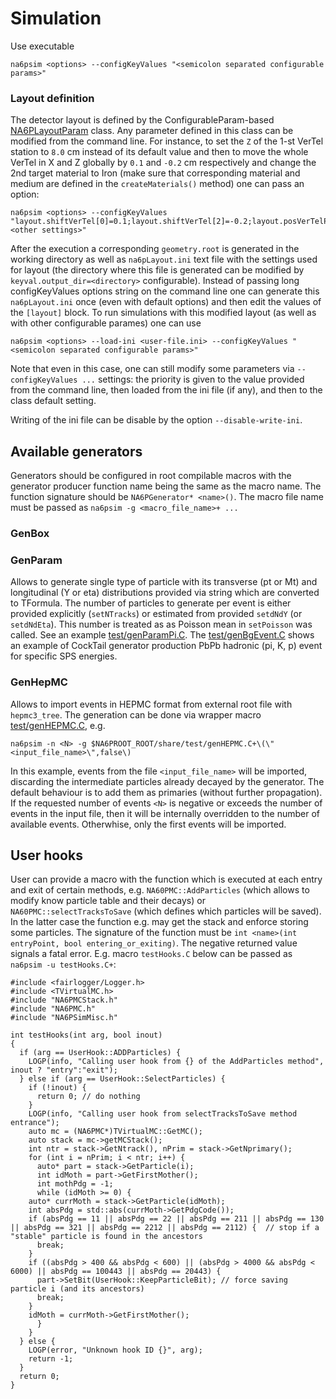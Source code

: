 <!-- doxy
\page refSIM sim
/doxy -->

# Simulation

Use executable
```
na6psim <options> --configKeyValues "<semicolon separated configurable params>"
```

### Layout definition
The detector layout is defined by the ConfigurableParam-based [NA6PLayoutParam](../base/include/NA6PLayoutParam.h) class. Any parameter defined in this class can be modified from the command line. For instance,
to set the `Z` of the 1-st VerTel station to `8.0` cm instead of its default value and then to move the whole VerTel in X and Z globally by `0.1` and `-0.2` cm respectively and change the 2nd target material to Iron (make sure that
corresponding material and medium are defined in the `createMaterials()` method) one can pass an option:
```
na6psim <options> --configKeyValues "layout.shiftVerTel[0]=0.1;layout.shiftVerTel[2]=-0.2;layout.posVerTelPlaneZ[0]=8.0;layout.medTarget[1]=Iron;<other settings>"
```
After the execution a corresponding `geometry.root` is generated in the working directory as well as `na6pLayout.ini` text file with the settings used for layout (the directory where this file is generated can be modified by `keyval.output_dir=<directory>` configurable).
Instead of passing long configKeyValues options string on the command line one can generate this `na6pLayout.ini` once (even with default options) and then edit the values of the `[layout]` block.
To run simulations with this modified layout (as well as with other configurable parames) one can use
```
na6psim <options> --load-ini <user-file.ini> --configKeyValues "<semicolon separated configurable params>"
```
Note that even in this case, one can still modify some parameters via `--configKeyValues ...` settings: the priority is given to the value provided from the command line, then loaded from the ini file (if any), and then to the class default setting.

Writing of the ini file can be disable by the option `--disable-write-ini`.

## Available generators

Generators should be configured in root compilable macros with the generator producer function name being the same as the macro name.
The function signature should be `NA6PGenerator* <name>()`. The macro file name must be passed as `na6psim -g <macro_file_name>+ ...`

### GenBox

### GenParam

Allows to generate single type of particle with its transverse (pt or Mt) and longitudinal (Y or eta) distributions provided via string which are converted to TFormula.
The number of particles to generate per event is either provided explicitly (`setNTracks`) or estimated from provided `setdNdY` (or `setdNdEta`). This number is treated as
as Poisson mean in `setPoisson` was called.
See an example [test/genParamPi.C](../test/genParamPi.C).
The [test/genBgEvent.C](../test/genBgEvent.C) shows an example of CockTail generator production PbPb hadronic (pi, K, p) event for specific SPS energies.

### GenHepMC

Allows to import events in HEPMC format from external root file with `hepmc3_tree`. The generation can be done via wrapper macro [test/genHEPMC.C](../test/genHEPMC.C), e.g.
```
na6psim -n <N> -g $NA6PROOT_ROOT/share/test/genHEPMC.C+\(\"<input_file_name>\",false\)
```
In this example, events from the file `<input_file_name>` will be imported, discarding the intermediate particles already decayed by the generator.
The default behaviour is to add them as primaries (without further propagation). If the requested number of events `<N>` is negative or exceeds the number of events in the input file,
then it will be internally overridden to the number of available events. Otherwhise, only the first <N> events will be imported.

## User hooks

User can provide a macro with the function which is executed at each entry and exit of certain methods, e.g. `NA60PMC::AddParticles` (which allows to modify know particle table and their decays)
or `NA60PMC::selectTracksToSave` (which defines which particles will be saved). In the latter case the function e.g. may get the stack and enforce storing some particles.
The signature of the function must be `int <name>(int entryPoint, bool entering_or_exiting)`. The negative returned value signals a fatal error. E.g. macro `testHooks.C` below can be passed as
`na6psim -u testHooks.C+`:

```
#include <fairlogger/Logger.h>
#include <TVirtualMC.h>
#include "NA6PMCStack.h"
#include "NA6PMC.h"
#include "NA6PSimMisc.h"

int testHooks(int arg, bool inout)
{
  if (arg == UserHook::ADDParticles) {
    LOGP(info, "Calling user hook from {} of the AddParticles method", inout ? "entry":"exit");
  } else if (arg == UserHook::SelectParticles) {
    if (!inout) {
      return 0; // do nothing
    }
    LOGP(info, "Calling user hook from selectTracksToSave method entrance");
    auto mc = (NA6PMC*)TVirtualMC::GetMC();
    auto stack = mc->getMCStack();
    int ntr = stack->GetNtrack(), nPrim = stack->GetNprimary();
    for (int i = nPrim; i < ntr; i++) {
      auto* part = stack->GetParticle(i);
      int idMoth = part->GetFirstMother();
      int mothPdg = -1;
      while (idMoth >= 0) {
	auto* currMoth = stack->GetParticle(idMoth);
	int absPdg = std::abs(currMoth->GetPdgCode());
	if (absPdg == 11 || absPdg == 22 || absPdg == 211 || absPdg == 130 || absPdg == 321 || absPdg == 2212 || absPdg == 2112) {  // stop if a "stable" particle is found in the ancestors
	  break;
	}
	if ((absPdg > 400 && absPdg < 600) || (absPdg > 4000 && absPdg < 6000) || absPdg == 100443 || absPdg == 20443) {
	  part->SetBit(UserHook::KeepParticleBit); // force saving particle i (and its ancestors)
	  break;
	}
	idMoth = currMoth->GetFirstMother();
      }
    }
  } else {
    LOGP(error, "Unknown hook ID {}", arg);
    return -1;
  }
  return 0;
}
```


